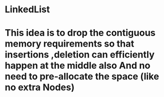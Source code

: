 # LinkedList
# This idea is to drop the contiguous memory requirements so that insertions ,deletion can efficiently happen at the middle also And no need to pre-allocate the space (like no extra Nodes)